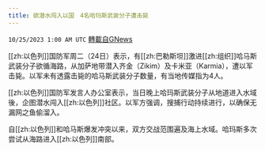 ```yaml
---
title: 欲潜水闯入以国　4名哈玛斯武装分子遭击毙
---
```

`10/25/2023 1:00 AM UTC` [轉載自GNews](https://gnews.org/articles/1876727)

[[zh:以色列]]国防军周二（24日）表示，有[[zh:巴勒斯坦]]激进[[zh:组织]]哈马斯武装分子欲循海路，从加萨地带潜入齐金（Zikim）及卡米亚（Karmia），遭以军击毙。以军未有透露击毙的哈马斯武装分子数量，有当地传媒指为4人。

[[zh:以色列]]国防军发言人办公室表示，当日晚上哈玛斯武装分子从地道进入水域後，企图潜水闯入[[zh:以色列]]社区。以军方强调，搜捕行动持续进行，以确保无漏网之鱼偷溜入。

自[[zh:以色列]]和哈马斯爆发冲突以来，双方交战范围遍及海上水域。哈玛斯多次尝试从海路进入[[zh:以色列]]南部。
